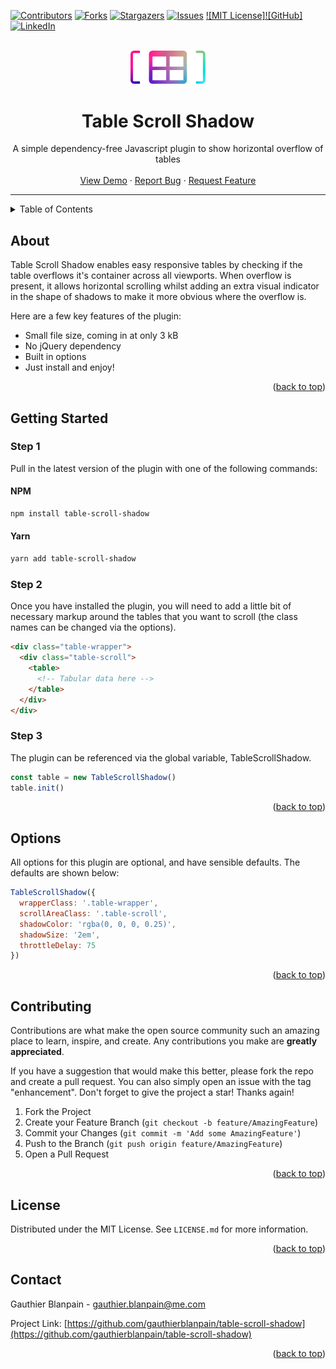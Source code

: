 <!-- PROJECT SHIELDS -->
<!--
*** I'm using markdown "reference style" links for readability.
*** Reference links are enclosed in brackets [ ] instead of parentheses ( ).
*** See the bottom of this document for the declaration of the reference variables
*** for contributors-url, forks-url, etc. This is an optional, concise syntax you may use.
*** https://www.markdownguide.org/basic-syntax/#reference-style-links
-->

[![Contributors][contributors-shield]][contributors-url]
[![Forks][forks-shield]][forks-url]
[![Stargazers][stars-shield]][stars-url]
[![Issues][issues-shield]][issues-url]
[![MIT License]![GitHub]][license-url]
[![LinkedIn][linkedin-shield]][linkedin-url]

<!-- PROJECT LOGO -->
<br />
<div align="center">
  <a href="https://github.com/gauthierblanpain/table-scroll-shadow">
    <img src="demo/images/logo.png" alt="Logo" width="120">
  </a>

<h1 align="center">Table Scroll Shadow</h1>

  <p align="center">
    A simple dependency-free Javascript plugin to show horizontal overflow of tables
    <br />
    <br />
    <a href="https://gauthierblanpain.github.io/table-scroll-shadow">View Demo</a>
    ·
    <a href="https://github.com/gauthierblanpain/table-scroll-shadow/issues">Report Bug</a>
    ·
    <a href="https://github.com/gauthierblanpain/table-scroll-shadow/issues">Request Feature</a>
  </p>
</div>

---

<!-- TABLE OF CONTENTS -->
<details>
  <summary>Table of Contents</summary>
  <ol>
    <li><a href="#about">About</a></li>
    <li><a href="#getting-started">Getting Started</a></li>
    <li><a href="#options">Options</a></li>
    <li><a href="#contributing">Contributing</a></li>
    <li><a href="#license">License</a></li>
    <li><a href="#contact">Contact</a></li>
  </ol>
</details>

<!-- ABOUT -->

## About

Table Scroll Shadow enables easy responsive tables by checking if the table overflows it's container across all viewports. When overflow is present, it allows  horizontal scrolling whilst adding an extra visual indicator in the shape of shadows to make it more obvious where the overflow is.

Here are a few key features of the plugin:

- Small file size, coming in at only 3 kB
- No jQuery dependency
- Built in options
- Just install and enjoy!

<p align="right">(<a href="#top">back to top</a>)</p>

<!-- GETTING STARTED -->

## Getting Started

### Step 1

Pull in the latest version of the plugin with one of the following commands:

#### NPM

```sh
npm install table-scroll-shadow
```

#### Yarn

```sh
yarn add table-scroll-shadow
```

### Step 2

Once you have installed the plugin, you will need to add a little bit of necessary markup around the tables that you want to scroll (the class names can be changed via the options).

```html
<div class="table-wrapper">
  <div class="table-scroll">
    <table>
      <!-- Tabular data here -->
    </table>
  </div>
</div>
```

### Step 3

The plugin can be referenced via the global variable, TableScrollShadow.

```js
const table = new TableScrollShadow()
table.init()
```

<p align="right">(<a href="#top">back to top</a>)</p>

<!-- OPTIONS -->

## Options

All options for this plugin are optional, and have sensible defaults. The defaults are shown below:

```js
TableScrollShadow({
  wrapperClass: '.table-wrapper',
  scrollAreaClass: '.table-scroll',
  shadowColor: 'rgba(0, 0, 0, 0.25)',
  shadowSize: '2em',
  throttleDelay: 75
})
```

<p align="right">(<a href="#top">back to top</a>)</p>

<!-- CONTRIBUTING -->

## Contributing

Contributions are what make the open source community such an amazing place to learn, inspire, and create. Any contributions you make are **greatly appreciated**.

If you have a suggestion that would make this better, please fork the repo and create a pull request. You can also simply open an issue with the tag "enhancement".
Don't forget to give the project a star! Thanks again!

1. Fork the Project
2. Create your Feature Branch (`git checkout -b feature/AmazingFeature`)
3. Commit your Changes (`git commit -m 'Add some AmazingFeature'`)
4. Push to the Branch (`git push origin feature/AmazingFeature`)
5. Open a Pull Request

<p align="right">(<a href="#top">back to top</a>)</p>

<!-- LICENSE -->

## License

Distributed under the MIT License. See `LICENSE.md` for more information.

<p align="right">(<a href="#top">back to top</a>)</p>

<!-- CONTACT -->

## Contact

Gauthier Blanpain - gauthier.blanpain@me.com

Project Link: [https://github.com/gauthierblanpain/table-scroll-shadow](https://github.com/gauthierblanpain/table-scroll-shadow)

<p align="right">(<a href="#top">back to top</a>)</p>

<!-- MARKDOWN LINKS & IMAGES -->
<!-- https://www.markdownguide.org/basic-syntax/#reference-style-links -->

[contributors-shield]: https://img.shields.io/github/contributors/gauthierblanpain/table-scroll-shadow.svg?style=for-the-badge
[contributors-url]: https://github.com/gauthierblanpain/table-scroll-shadow/graphs/contributors
[forks-shield]: https://img.shields.io/github/forks/gauthierblanpain/table-scroll-shadow.svg?style=for-the-badge
[forks-url]: https://github.com/gauthierblanpain/table-scroll-shadow/network/members
[stars-shield]: https://img.shields.io/github/stars/gauthierblanpain/table-scroll-shadow.svg?style=for-the-badge
[stars-url]: https://github.com/gauthierblanpain/table-scroll-shadow/stargazers
[issues-shield]: https://img.shields.io/github/issues/gauthierblanpain/table-scroll-shadow.svg?style=for-the-badge
[issues-url]: https://github.com/gauthierblanpain/table-scroll-shadow/issues
[license-shield]: https://img.shields.io/github/license/gauthierblanpain/table-scroll-shadow.svg?style=for-the-badge
[license-url]: https://github.com/gauthierblanpain/table-scroll-shadow/blob/main/LICENSE.md
[linkedin-shield]: https://img.shields.io/badge/-LinkedIn-black.svg?style=for-the-badge&logo=linkedin&colorB=555
[linkedin-url]: https://www.linkedin.com/in/gauthier-blanpain-05b9a394/
